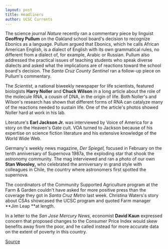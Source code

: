 ```yaml
---
layout: post
title: Headliners
author: UCSC Currents
---
```


The science journal _Nature_ recently ran a commentary piece by linguist **Geoffrey Pullum** on the Oakland school board's decision to recognize Ebonics as a language. Pullum argued that Ebonics, which he calls African American English, is a dialect of English with its own grammatical rules, no different from a dialect of, for example, Arabic or Russian. Pullum also addressed the practical issues of teaching students who speak diverse dialects and asked what the implications are of reactions toward the school board's decision. The _Santa Cruz County Sentinel_ ran a follow-up piece on Pullum's commentary.

The _Scientist,_ a national biweekly newspaper for life scientists, featured biologists **Harry Noller** and **Chuck Wilson** in a long article about the role of the molecule RNA, a cousin of DNA, in the origin of life. Both Noller's and Wilson's research has shown that different forms of RNA can catalyze many of the reactions needed to sustain life. One of the article's photos showed Noller hard at work in his lab.

Literature's **Earl Jackson Jr.** was interviewed by Voice of America for a story on the Heaven's Gate cult. VOA turned to Jackson because of his expertise on science fiction literature and his extensive knowledge of the World Wide Web.

Germany's weekly news magazine, _Der Spiegel,_ focused in February on the tenth anniversary of Supernova 1987a, the exploding star that shook the astronomy community. The mag interviewed and ran a photo of our own **Stan Woosley,** who celebrated the anniversary in grand style with colleagues in Chile, the country where astronomers first spotted the supernova.

The coordinators of the Community Supported Agriculture program at the Farm & Garden couldn't have asked for more positive press than the coverage they got in _Santa Cruz Metro_ last week. Christina Waters's story about CSAs showcased the UCSC program and quoted Farm manager **Jim Leap **at length.

In a letter to the _San Jose Mercury News,_ economist **David Kaun** expressed concern that proposed changes to the Consumer Price Index would skew benefits away from the poor, and he called instead for more accurate data on the extent of poverty in this country.

[Source](http://www1.ucsc.edu/oncampus/currents/97-04-14/headliners.htm "Permalink to Headliners: 04-14-97")
